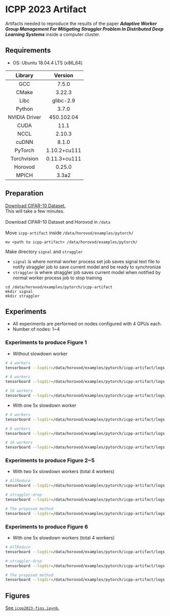 # ICPP 2023 Artifact
Artifacts needed to reproduce the results of the paper ***Adaptive Worker Group Management For Mitigating Straggler Problem In Distributed Deep Learning Systems*** inside a computer cluster.

## Requirements
* OS: Ubuntu 18.04.4 LTS (x86_64)

|Library|Version|
|:---:|:---:|
|GCC|7.5.0|
|CMake|3.22.3|
|Libc|glibc-2.9|
|Python|3.7.0|
|NVIDIA Driver|450.102.04|
|CUDA|11.1|
|NCCL|2.10.3|
|cuDNN|8.1.0|
|PyTorch|1.10.2+cu111|
|Torchvision|0.11.3+cu111|
|Horovod|0.25.0|
|MPICH|3.3a2|

## Preparation
[Download CIFAR-10 Dataset.](https://www.cs.toronto.edu/~kriz/cifar.html)<br/>
This will take a few minutes.<br/><br/>
Download CIFAR-10 Dataset and Horovod in `/data`<br/><br/>
Move `icpp-artifact` inside `/data/horovod/examples/pytorch/`
```
mv <path to icpp-artifact> /data/horovod/examples/pytorch/
```
Make directory `signal` and `straggler`
* `signal` is where normal worker process set job saves signal text file to notify straggler job to save current model and be ready to synchronize
* `straggler` is where straggler job saves current model when notified by normal worker process job to stop training
```
cd /data/horovod/examples/pytorch/icpp-artifact
mkdir signal
mkdir straggler
```

## Experiments
* All experiments are performed on nodes configured with 4 GPUs each.
* Number of nodes: 1~4

### Experiments to produce Figure 1
* Without slowdown worker
```bash
# 4 workers
tensorboard --logdir=/data/horovod/examples/pytorch/icpp-artifact/logs --port=6011 & horovodrun -np 4 -H localhost:4 python3 pytorch_cifar10_resnet18.py

# 8 workers
tensorboard --logdir=/data/horovod/examples/pytorch/icpp-artifact/logs --port=6012 & horovodrun -np 8 -H <private IP of node1>:4,<private IP of node2>:4 python3 pytorch_cifar10_resnet18.py

# 16 workers
tensorboard --logdir=/data/horovod/examples/pytorch/icpp-artifact/logs --port=6013 & horovodrun -np 16 -H <private IP of node1>:4,<private IP of node2>:4,<private IP of node3>:4,<private IP of node4>:4 python3 pytorch_cifar10_resnet18.py
```
* With one 5x slowdown worker
```bash
# 4 workers
tensorboard --logdir=/data/horovod/examples/pytorch/icpp-artifact/logs --port=6014 & horovodrun -np 4 -H localhost:4 python3 pytorch_cifar10_resnet18_01.py

# 8 workers
tensorboard --logdir=/data/horovod/examples/pytorch/icpp-artifact/logs --port=6015 & horovodrun -np 8 -H <private IP of node1>:4,<private IP of node2>:4 python3 pytorch_cifar10_resnet18_01.py

# 16 workers
tensorboard --logdir=/data/horovod/examples/pytorch/icpp-artifact/logs --port=6016 & horovodrun -np 16 -H <private IP of node1>:4,<private IP of node2>:4,<private IP of node3>:4,<private IP of node4>:4 python3 pytorch_cifar10_resnet18_01.py
```

### Experiments to produce Figure 2~5
* With two 5x slowdown workers (total 4 workers)
```bash
# AllReduce
tensorboard --logdir=/data/horovod/examples/pytorch/icpp-artifact/logs --port=6017 & horovodrun -np 4 -H localhost:4 python3 pytorch_cifar10_resnet18_02.py

# straggler-drop
tensorboard --logdir=/data/horovod/examples/pytorch/icpp-artifact/logs --port=6018 & horovodrun -np 4 -H localhost:4 python3 pytorch_cifar10_resnet18_straggler_drop_02.py

# The proposed method
tensorboard --logdir=/data/horovod/examples/pytorch/icpp-artifact/logs --port=6019 & horovodrun -np 4 -H localhost:4 python3 pytorch_cifar10_resnet18_proposed_02.py
```

### Experiments to produce Figure 6
* With one 5x slowdown workers (total 4 workers)
```bash
# AllReduce
tensorboard --logdir=/data/horovod/examples/pytorch/icpp-artifact/logs --port=6020 & horovodrun -np 4 -H localhost:4 python3 pytorch_cifar10_resnet18_01.py

# straggler-drop
tensorboard --logdir=/data/horovod/examples/pytorch/icpp-artifact/logs --port=6021 & horovodrun -np 4 -H localhost:4 python3 pytorch_cifar10_resnet18_straggler_drop_01.py

# The proposed method
tensorboard --logdir=/data/horovod/examples/pytorch/icpp-artifact/logs --port=6022 & horovodrun -np 4 -H localhost:4 python3 pytorch_cifar10_resnet18_proposed_01.py
```

## Figures
[See `icpp2023-figs.ipynb`.](https://github.com/ledzep0830/icpp-artifact/blob/main/icpp2023-figs.ipynb)

